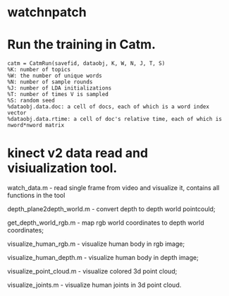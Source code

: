 # watchnpatch

# Run the training in Catm.
```
catm = CatmRun(savefid, dataobj, K, W, N, J, T, S)
%K: number of topics
%W: the number of unique words
%N: number of sample rounds
%J: number of LDA initializations
%T: number of times V is sampled
%S: random seed
%dataobj.data.doc: a cell of docs, each of which is a word index vector
%dataobj.data.rtime: a cell of doc's relative time, each of which is nword*nword matrix
```
# kinect v2 data read and visiualization tool.

watch_data.m - read single frame from video and visualize it, contains all functions in the tool

depth_plane2depth_world.m - convert depth to depth world pointcould;

get_depth_world_rgb.m - map rgb world coordinates to depth world coordinates;

visualize_human_rgb.m - visualize human body in rgb image;

visualize_human_depth.m - visualize human body in depth image;

visualize_point_cloud.m - visualize colored 3d point cloud;

visualize_joints.m - visualize human joints in 3d point cloud.
